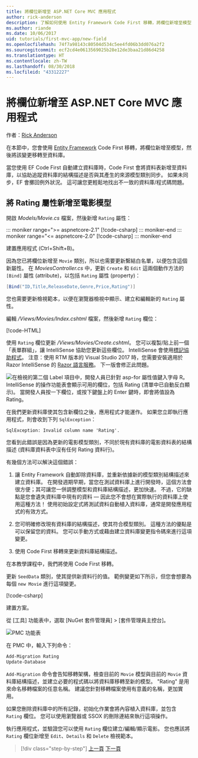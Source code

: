 ```yaml
---
title: 將欄位新增至 ASP.NET Core MVC 應用程式
author: rick-anderson
description: 了解如何使用 Entity Framework Code First 移轉，將欄位新增至模型，然後將該變更移轉至資料庫。
ms.author: riande
ms.date: 10/06/2017
uid: tutorials/first-mvc-app/new-field
ms.openlocfilehash: 74f7a98143c80504d534c5ee4fd06b3dd076a2f2
ms.sourcegitcommit: ecf2cd4e0613569025b28e12de3baa21d86d4258
ms.translationtype: HT
ms.contentlocale: zh-TW
ms.lasthandoff: 08/30/2018
ms.locfileid: "43312227"
---
```

# <a name="add-a-new-field-to-an-aspnet-core-mvc-app"></a>將欄位新增至 ASP.NET Core MVC 應用程式

作者：[Rick Anderson](https://twitter.com/RickAndMSFT)

在本節中，您會使用 [Entity Framework](https://docs.microsoft.com/ef/core/get-started/aspnetcore/new-db) Code First 移轉，將欄位新增至模型，然後將該變更移轉至資料庫。

當您使用 EF Code First 自動建立資料庫時，Code First 會將資料表新增至資料庫，以協助追蹤資料庫的結構描述是否與其產生的來源模型類別同步。 如果未同步，EF 會擲回例外狀況。 這可讓您更輕鬆地找出不一致的資料庫/程式碼問題。

## <a name="adding-a-rating-property-to-the-movie-model"></a>將 Rating 屬性新增至電影模型

開啟 *Models/Movie.cs* 檔案，然後新增 `Rating` 屬性：

::: moniker range=">= aspnetcore-2.1"
[!code-csharp[](~/tutorials/first-mvc-app/start-mvc/sample/MvcMovie21/Models/MovieDateRating.cs?highlight=13&name=snippet)]
::: moniker-end
::: moniker range="<= aspnetcore-2.0"
[!code-csharp[](~/tutorials/first-mvc-app/start-mvc/sample/MvcMovie/Models/MovieDateRating.cs?highlight=11&range=7-18)]
::: moniker-end

建置應用程式 (Ctrl+Shift+B)。

因為您已將欄位新增至 `Movie` 類別，所以也需要更新繫結白名單，以便包含這個新屬性。 在 *MoviesController.cs* 中，更新 `Create` 和 `Edit` 這兩個動作方法的 `[Bind]` 屬性 (attribute)，以包括 `Rating` 屬性 (property)：

```csharp
[Bind("ID,Title,ReleaseDate,Genre,Price,Rating")]
   ```

您也需要更新檢視範本，以便在瀏覽器檢視中顯示、建立和編輯新的 `Rating` 屬性。

編輯 */Views/Movies/Index.cshtml* 檔案，然後新增 `Rating` 欄位：

[!code-HTML[](start-mvc/sample/MvcMovie/Views/Movies/IndexGenreRating.cshtml?highlight=17,39&range=24-64)]

使用 `Rating` 欄位更新 */Views/Movies/Create.cshtml*。 您可以複製/貼上前一個「表單群組」，讓 IntelliSense 協助您更新這些欄位。 IntelliSense 會使用[標記協助程式](xref:mvc/views/tag-helpers/intro)。 注意：使用 RTM 版本的 Visual Studio 2017 時，您需要安裝適用於 Razor IntelliSense 的 [Razor 語言服務](https://marketplace.visualstudio.com/items?itemName=ms-madsk.RazorLanguageServices)。 下一版會修正此問題。

![在檢視的第二個 Label 項目中，開發人員已針對 asp-for 屬性值鍵入字母 R。 IntelliSense 的操作功能表會顯示可用的欄位，包括 Rating (清單中已自動反白顯示)。 當開發人員按一下欄位，或按下鍵盤上的 Enter 鍵時，即會將值設為 Rating。](new-field/_static/cr.png)

在我們更新資料庫使其包含新欄位之後，應用程式才能運作。 如果您立即執行應用程式，則會收到下列 `SqlException`：

`SqlException: Invalid column name 'Rating'.`

您看到此錯誤是因為更新的電影模型類別，不同於現有資料庫的電影資料表的結構描述 (資料庫資料表中沒有任何 Rating 資料行)。

有幾個方法可以解決這個錯誤：

1. 讓 Entity Framework 自動卸除資料庫，並重新依據新的模型類別結構描述來建立資料庫。 在開發週期早期，當您在測試資料庫上進行開發時，這個方法會很方便；其可讓您一併調整模型和資料庫結構描述，更加快速。 不過，它的缺點是您會遺失資料庫中現有的資料 — 因此您不會想在實際執行的資料庫上使用這種方法！ 使用初始設定式將測試資料自動植入資料庫，通常是開發應用程式的有效方式。

2. 您可明確修改現有資料庫的結構描述，使其符合模型類別。 這種方法的優點是可以保留您的資料。 您可以手動方式或藉由建立資料庫變更指令碼來進行這項變更。

3. 使用 Code First 移轉來更新資料庫結構描述。

在本教學課程中，我們將使用 Code First 移轉。

更新 `SeedData` 類別，使其提供新資料行的值。 範例變更如下所示，但您會想要為每個 `new Movie` 進行這項變更。

[!code-csharp[](start-mvc/sample/MvcMovie/Models/SeedDataRating.cs?name=snippet1&highlight=6)]

建置方案。

從 [工具] 功能表中，選取 [NuGet 套件管理員] > [套件管理員主控台]。

  ![PMC 功能表](adding-model/_static/pmc.png)

在 PMC 中，輸入下列命令：

```powershell
Add-Migration Rating
Update-Database
```

`Add-Migration` 命令會告知移轉架構，檢查目前的 `Movie` 模型與目前的 `Movie` 資料庫結構描述，並建立必要的程式碼以將資料庫移轉至新的模型。 "Rating" 是用來命名移轉檔案的任意名稱。 建議您針對移轉檔案使用有意義的名稱，更加實用。

如果您刪除資料庫中的所有記錄，初始化作業會將內容植入資料庫，並包含 `Rating` 欄位。 您可以使用瀏覽器或 SSOX 的刪除連結來執行這項操作。

執行應用程式，並驗證您可以使用 `Rating` 欄位建立/編輯/顯示電影。 您也應該將 `Rating` 欄位新增至 `Edit`、`Details` 和 `Delete` 檢視範本。

> [!div class="step-by-step"]
> [上一頁](search.md)
> [下一頁](validation.md)  
